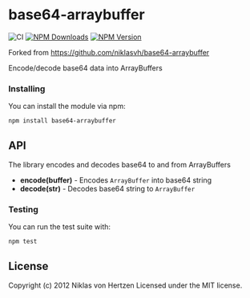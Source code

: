 # base64-arraybuffer

![CI](https://github.com/niklasvh/base64-arraybuffer/workflows/CI/badge.svg?branch=master)
[![NPM Downloads](https://img.shields.io/npm/dm/base64-arraybuffer.svg)](https://www.npmjs.org/package/base64-arraybuffer)
[![NPM Version](https://img.shields.io/npm/v/base64-arraybuffer.svg)](https://www.npmjs.org/package/base64-arraybuffer)

Forked from https://github.com/niklasvh/base64-arraybuffer

Encode/decode base64 data into ArrayBuffers

### Installing
You can install the module via npm:

    npm install base64-arraybuffer
  
## API
The library encodes and decodes base64 to and from ArrayBuffers

 - __encode(buffer)__ - Encodes `ArrayBuffer` into base64 string
 - __decode(str)__ - Decodes base64 string to `ArrayBuffer`

### Testing
You can run the test suite with:

    npm test

## License
Copyright (c) 2012 Niklas von Hertzen
Licensed under the MIT license.
